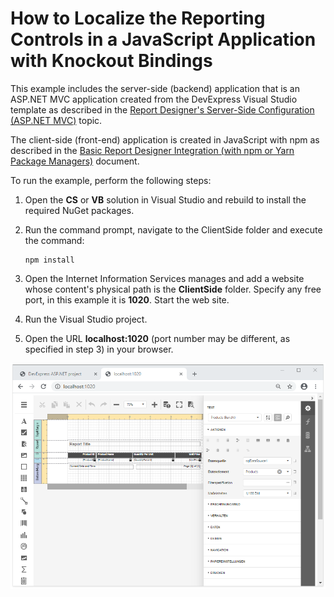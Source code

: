 # How to Localize the Reporting Controls in a JavaScript Application with Knockout Bindings

This example includes the server-side (backend) application that is an ASP.NET MVC application created from the DevExpress Visual Studio template as described in the [Report Designer's Server-Side Configuration (ASP.NET MVC)](https://docs.devexpress.com/XtraReports/118371) topic.

The client-side (front-end) application is created in JavaScript with npm as described in the [Basic Report Designer Integration (with npm or Yarn Package Managers)](https://docs.devexpress.com/XtraReports/401256) document.

To run the example, perform the following steps:

1. Open the **CS** or **VB** solution in Visual Studio and rebuild to install the required NuGet packages.
2. Run the command prompt, navigate to the ClientSide folder and execute the command:
    
    ```
    npm install
    ```
3. Open the Internet Information Services manages and add a website whose content's physical path is the **ClientSide** folder. Specify any free port, in this example it is **1020**. Start the web site.
4. Run the Visual Studio project.
5. Open the URL **localhost:1020** (port number may be different, as specified in step 3) in your browser.

![](/images/screenshot.png)
